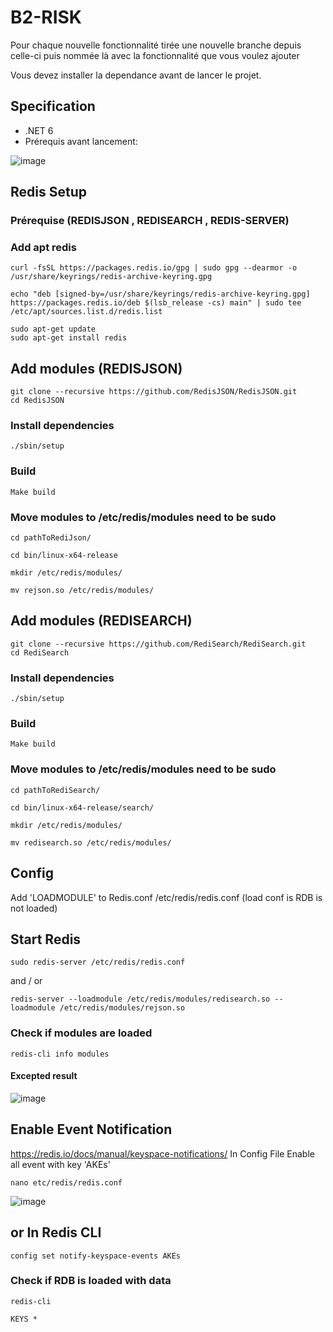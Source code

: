 # B2-RISK

Pour chaque nouvelle fonctionnalité tirée une nouvelle branche depuis celle-ci puis nommée là avec la fonctionnalité que vous voulez ajouter

Vous devez installer la dependance avant de lancer le projet.

## Specification

- .NET 6
- Prérequis avant lancement:

![image](https://user-images.githubusercontent.com/91829231/193802735-e29d8524-2eb2-48b8-ac12-8679abedfb07.png)
   
## Redis Setup
### Prérequise (REDISJSON , REDISEARCH , REDIS-SERVER)
### Add apt redis
```
curl -fsSL https://packages.redis.io/gpg | sudo gpg --dearmor -o /usr/share/keyrings/redis-archive-keyring.gpg

echo "deb [signed-by=/usr/share/keyrings/redis-archive-keyring.gpg] https://packages.redis.io/deb $(lsb_release -cs) main" | sudo tee /etc/apt/sources.list.d/redis.list

sudo apt-get update
sudo apt-get install redis
```
## Add modules (REDISJSON)
```
git clone --recursive https://github.com/RedisJSON/RedisJSON.git
cd RedisJSON
```
### Install dependencies 
```
./sbin/setup
```
### Build
```
Make build
```
### Move modules to /etc/redis/modules need to be sudo
```
cd pathToRediJson/

cd bin/linux-x64-release

mkdir /etc/redis/modules/

mv rejson.so /etc/redis/modules/
```

## Add modules (REDISEARCH)
```
git clone --recursive https://github.com/RediSearch/RediSearch.git
cd RediSearch
```
### Install dependencies
```
./sbin/setup
```
### Build
```
Make build
```
### Move modules to /etc/redis/modules need to be sudo
```
cd pathToRediSearch/

cd bin/linux-x64-release/search/

mkdir /etc/redis/modules/

mv redisearch.so /etc/redis/modules/
```
## Config
Add 'LOADMODULE' to Redis.conf /etc/redis/redis.conf (load conf is RDB is not loaded)

## Start Redis
```
sudo redis-server /etc/redis/redis.conf
```
and / or
```
redis-server --loadmodule /etc/redis/modules/redisearch.so --loadmodule /etc/redis/modules/rejson.so
```
### Check if modules are loaded
```
redis-cli info modules
```
#### Excepted result 
![image](https://user-images.githubusercontent.com/91829231/209672595-00118994-b348-4a04-a6ad-ad3aa1ce8d3f.png)

## Enable Event Notification 
https://redis.io/docs/manual/keyspace-notifications/
In Config File Enable all event with key 'AKEs'
```
nano etc/redis/redis.conf
```
![image](https://user-images.githubusercontent.com/91829231/209959040-aa9dc700-44e5-48ea-9ca9-11b3d4682cf5.png)
## or In Redis CLI
```
config set notify-keyspace-events AKEs
```

### Check if RDB is loaded with data
```
redis-cli

KEYS *
```


